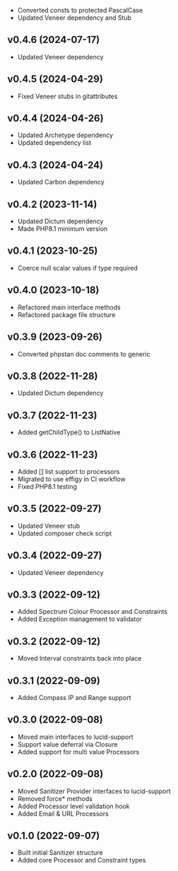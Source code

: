 * Converted consts to protected PascalCase
* Updated Veneer dependency and Stub

## v0.4.6 (2024-07-17)
* Updated Veneer dependency

## v0.4.5 (2024-04-29)
* Fixed Veneer stubs in gitattributes

## v0.4.4 (2024-04-26)
* Updated Archetype dependency
* Updated dependency list

## v0.4.3 (2024-04-24)
* Updated Carbon dependency

## v0.4.2 (2023-11-14)
* Updated Dictum dependency
* Made PHP8.1 minimum version

## v0.4.1 (2023-10-25)
* Coerce null scalar values if type required

## v0.4.0 (2023-10-18)
* Refactored main interface methods
* Refactored package file structure

## v0.3.9 (2023-09-26)
* Converted phpstan doc comments to generic

## v0.3.8 (2022-11-28)
* Updated Dictum dependency

## v0.3.7 (2022-11-23)
* Added getChildType() to ListNative

## v0.3.6 (2022-11-23)
* Added [] list support to processors
* Migrated to use effigy in CI workflow
* Fixed PHP8.1 testing

## v0.3.5 (2022-09-27)
* Updated Veneer stub
* Updated composer check script

## v0.3.4 (2022-09-27)
* Updated Veneer dependency

## v0.3.3 (2022-09-12)
* Added Spectrum Colour Processor and Constraints
* Added Exception management to validator

## v0.3.2 (2022-09-12)
* Moved Interval constraints back into place

## v0.3.1 (2022-09-09)
* Added Compass IP and Range support

## v0.3.0 (2022-09-08)
* Moved main interfaces to lucid-support
* Support value deferral via Closure
* Added support for multi value Processors

## v0.2.0 (2022-09-08)
* Moved Sanitizer Provider interfaces to lucid-support
* Removed force* methods
* Added Processor level validation hook
* Added Email & URL Processors

## v0.1.0 (2022-09-07)
* Built initial Sanitizer structure
* Added core Processor and Constraint types
